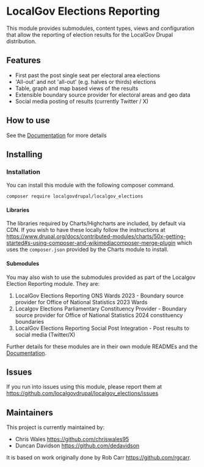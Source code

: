 # LocalGov Elections Reporting

This module provides submodules, content types, views and configuration that allow the reporting of election results for
the LocalGov Drupal distribution.

## Features

- First past the post single seat per electoral area elections
- 'All-out' and not 'all-out' (e.g. halves or thirds) elections
- Table, graph and map based views of the results
- Extensible boundary source provider for electoral areas and geo data
- Social media posting of results (currently Twitter / X)

## How to use

See the [Documentation](docs/index.md) for more details

## Installing

### Installation

You can install this module with the following composer command.

```
composer require localgovdrupal/localgov_elections
```

#### Libraries

The libraries required by Charts/Highcharts are included, by default via CDN. If you wish to have these locally follow the instructions at https://www.drupal.org/docs/contributed-modules/charts/50x-getting-started#s-using-composer-and-wikimediacomposer-merge-plugin which uses the `composer.json` provided by the Charts module to install.

#### Submodules

You may also wish to use the submodules provided as part of the Localgov Election Reporting module. They are:

1. LocalGov Elections Reporting ONS Wards 2023 - Boundary source provider for Office of National Statistics 2023 Wards
2. Localgov Elections Parliamentary Constituency Provider - Boundary source provider for Office of National Statistics 2024 constituency boundaries
3. LocalGov Elections Reporting Social Post Integration - Post results to social media (Twitter/X)

Further details for these modules are in their own module READMEs and the [Documentation](docs/index.md).

## Issues

If you run into issues using this module, please report them
at https://github.com/localgovdrupal/localgov_elections/issues

## Maintainers

This project is currently maintained by:

- Chris Wales https://github.com/chriswales95
- Duncan Davidson https://github.com/dedavidson

It is based on work originally done by Rob Carr https://github.com/rgcarr.

